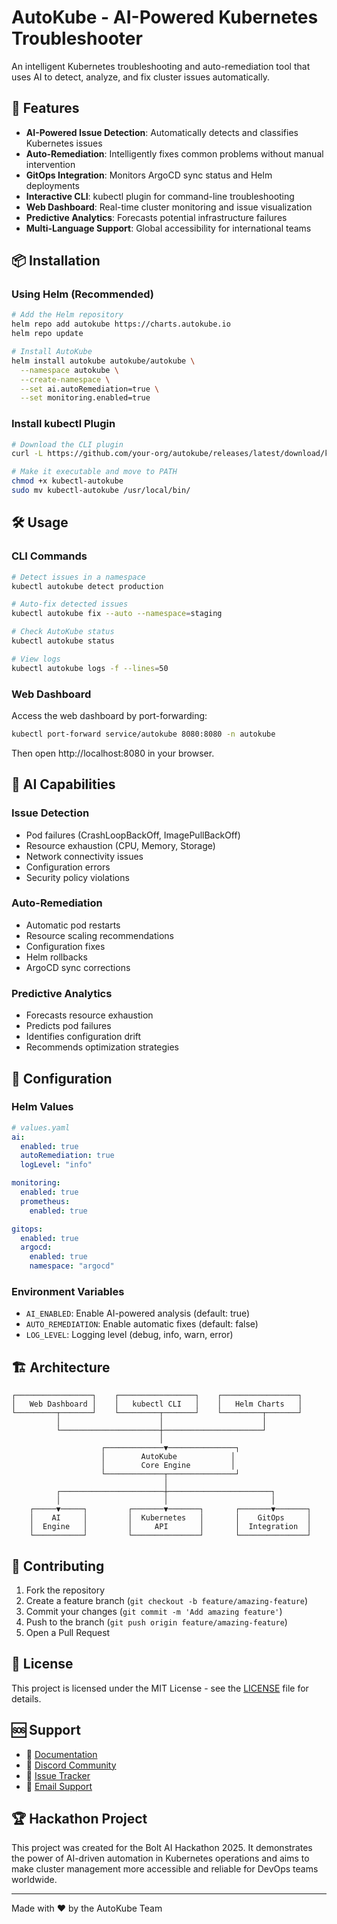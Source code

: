 # AutoKube - AI-Powered Kubernetes Troubleshooter

An intelligent Kubernetes troubleshooting and auto-remediation tool that uses AI to detect, analyze, and fix cluster issues automatically.

## 🚀 Features

- **AI-Powered Issue Detection**: Automatically detects and classifies Kubernetes issues
- **Auto-Remediation**: Intelligently fixes common problems without manual intervention
- **GitOps Integration**: Monitors ArgoCD sync status and Helm deployments
- **Interactive CLI**: kubectl plugin for command-line troubleshooting
- **Web Dashboard**: Real-time cluster monitoring and issue visualization
- **Predictive Analytics**: Forecasts potential infrastructure failures
- **Multi-Language Support**: Global accessibility for international teams

## 📦 Installation

### Using Helm (Recommended)

```bash
# Add the Helm repository
helm repo add autokube https://charts.autokube.io
helm repo update

# Install AutoKube
helm install autokube autokube/autokube \
  --namespace autokube \
  --create-namespace \
  --set ai.autoRemediation=true \
  --set monitoring.enabled=true
```

### Install kubectl Plugin

```bash
# Download the CLI plugin
curl -L https://github.com/your-org/autokube/releases/latest/download/kubectl-autokube -o kubectl-autokube

# Make it executable and move to PATH
chmod +x kubectl-autokube
sudo mv kubectl-autokube /usr/local/bin/
```

## 🛠 Usage

### CLI Commands

```bash
# Detect issues in a namespace
kubectl autokube detect production

# Auto-fix detected issues
kubectl autokube fix --auto --namespace=staging

# Check AutoKube status
kubectl autokube status

# View logs
kubectl autokube logs -f --lines=50
```

### Web Dashboard

Access the web dashboard by port-forwarding:

```bash
kubectl port-forward service/autokube 8080:8080 -n autokube
```

Then open http://localhost:8080 in your browser.

## 🤖 AI Capabilities

### Issue Detection
- Pod failures (CrashLoopBackOff, ImagePullBackOff)
- Resource exhaustion (CPU, Memory, Storage)
- Network connectivity issues
- Configuration errors
- Security policy violations

### Auto-Remediation
- Automatic pod restarts
- Resource scaling recommendations
- Configuration fixes
- Helm rollbacks
- ArgoCD sync corrections

### Predictive Analytics
- Forecasts resource exhaustion
- Predicts pod failures
- Identifies configuration drift
- Recommends optimization strategies

## 🔧 Configuration

### Helm Values

```yaml
# values.yaml
ai:
  enabled: true
  autoRemediation: true
  logLevel: "info"

monitoring:
  enabled: true
  prometheus:
    enabled: true

gitops:
  enabled: true
  argocd:
    enabled: true
    namespace: "argocd"
```

### Environment Variables

- `AI_ENABLED`: Enable AI-powered analysis (default: true)
- `AUTO_REMEDIATION`: Enable automatic fixes (default: false)
- `LOG_LEVEL`: Logging level (debug, info, warn, error)

## 🏗 Architecture

```
┌─────────────────┐    ┌─────────────────┐    ┌─────────────────┐
│   Web Dashboard │    │   kubectl CLI   │    │   Helm Charts   │
└─────────┬───────┘    └─────────┬───────┘    └─────────┬───────┘
          │                      │                      │
          └──────────────────────┼──────────────────────┘
                                 │
                    ┌─────────────▼───────────────┐
                    │        AutoKube            │
                    │        Core Engine         │
                    └─────────────┬───────────────┘
                                  │
          ┌───────────────────────┼───────────────────────┐
          │                       │                       │
    ┌─────▼─────┐         ┌───────▼───────┐       ┌───────▼───────┐
    │    AI     │         │  Kubernetes   │       │    GitOps     │
    │  Engine   │         │     API       │       │  Integration  │
    └───────────┘         └───────────────┘       └───────────────┘
```

## 🤝 Contributing

1. Fork the repository
2. Create a feature branch (`git checkout -b feature/amazing-feature`)
3. Commit your changes (`git commit -m 'Add amazing feature'`)
4. Push to the branch (`git push origin feature/amazing-feature`)
5. Open a Pull Request

## 📄 License

This project is licensed under the MIT License - see the [LICENSE](LICENSE) file for details.

## 🆘 Support

- 📖 [Documentation](https://docs.autokube.io)
- 💬 [Discord Community](https://discord.gg/autokube)
- 🐛 [Issue Tracker](https://github.com/your-org/autokube/issues)
- 📧 [Email Support](mailto:support@autokube.io)

## 🏆 Hackathon Project

This project was created for the Bolt AI Hackathon 2025. It demonstrates the power of AI-driven automation in Kubernetes operations and aims to make cluster management more accessible and reliable for DevOps teams worldwide.

---

Made with ❤️ by the AutoKube Team